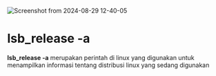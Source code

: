 ![Screenshot from 2024-08-29 12-40-05](https://github.com/user-attachments/assets/d09aed19-9218-466a-b870-93022cd86ab3)

<p></p>
<H1>lsb_release -a</H1>
<b>lsb_release -a</b> merupakan perintah di linux yang digunakan untuk menampilkan informasi tentang distribusi linux yang sedang digunakan
